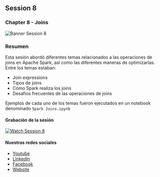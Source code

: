 ## Session 8
### Chapter 8 - Joins

![Banner Session 8](/assets/banner_session_8.png)

### Resumen
Esta sesión abordó diferentes temas relacionados a las operaciones de joins en Apache Spark, así como las diferentes maneras de optimizarlas. Entre los temas estaban:

* Join expressions
* Tipos de joins
* Cómo Spark realiza los joins
* Desafíos frecuentes de las operaciones de joins

Ejemplos de cada uno de los temas fueron ejecutados en un notebook denominado `Spark Joins.ipynb`

#### Grabación de la sesión

[![Watch Session 8](/assets/youtube.png)](https://www.youtube.com/watch?v=eiRgXmlkUPI)

#### Nuestras redes sociales
* [Youtube](https://www.youtube.com/channel/UCqFCoUEvxR23ymmih0GD7mQ?sub_confirmation=1 'Subscríbate al canal')
* [Linkedin](https://www.linkedin.com/company/data-engineering-latam/ 'Síganos en Linkedin')
* [Facebook](https://www.facebook.com/dataengineeringlatam/ 'Síganos en Facebook')
* [Website](https://expy.bio/dataengineeringlatam 'Nuestro website')
